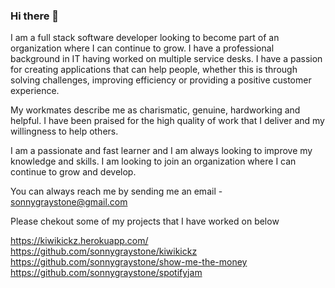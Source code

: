 ### Hi there 👋

I am a full stack software developer looking to become part of an organization where I can continue to grow. I have a professional background in IT having worked on multiple service desks. I have a passion for creating applications that can help people, whether this is through solving challenges, improving efficiency or providing a positive customer experience.

My workmates describe me as charismatic, genuine, hardworking and helpful. I have been praised for the high quality of work that I deliver and my willingness to help others.

I am a passionate and fast learner and I am always looking to improve my knowledge and skills. I am looking to join an organization where I can continue to grow and develop.

You can always reach me by sending me an email - sonnygraystone@gmail.com

Please chekout some of my projects that I have worked on below

https://kiwikickz.herokuapp.com/
<br />
https://github.com/sonnygraystone/kiwikickz
<br />
https://github.com/sonnygraystone/show-me-the-money
<br />
https://github.com/sonnygraystone/spotifyjam
